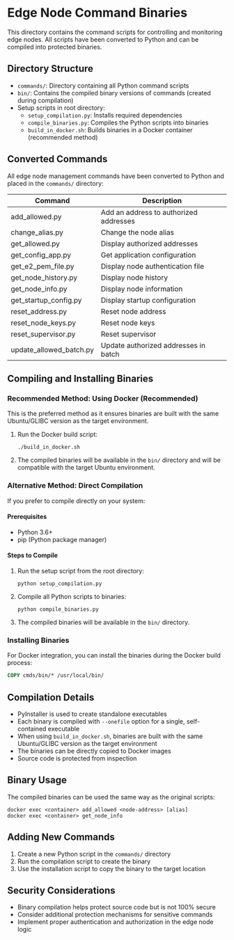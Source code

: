 # Edge Node Command Binaries

This directory contains the command scripts for controlling and monitoring edge nodes. All scripts have been converted to Python and can be compiled into protected binaries.

## Directory Structure

- `commands/`: Directory containing all Python command scripts
- `bin/`: Contains the compiled binary versions of commands (created during compilation)
- Setup scripts in root directory:
  - `setup_compilation.py`: Installs required dependencies
  - `compile_binaries.py`: Compiles the Python scripts into binaries
  - `build_in_docker.sh`: Builds binaries in a Docker container (recommended method)

## Converted Commands

All edge node management commands have been converted to Python and placed in the `commands/` directory:

| Command | Description |
|---------|-------------|
| add_allowed.py | Add an address to authorized addresses |
| change_alias.py | Change the node alias |
| get_allowed.py | Display authorized addresses |
| get_config_app.py | Get application configuration |
| get_e2_pem_file.py | Display node authentication file |
| get_node_history.py | Display node history |
| get_node_info.py | Display node information |
| get_startup_config.py | Display startup configuration |
| reset_address.py | Reset node address |
| reset_node_keys.py | Reset node keys |
| reset_supervisor.py | Reset supervisor |
| update_allowed_batch.py | Update authorized addresses in batch |

## Compiling and Installing Binaries

### Recommended Method: Using Docker (Recommended)

This is the preferred method as it ensures binaries are built with the same Ubuntu/GLIBC version as the target environment.

1. Run the Docker build script:
   ```
   ./build_in_docker.sh
   ```

2. The compiled binaries will be available in the `bin/` directory and will be compatible with the target Ubuntu environment.

### Alternative Method: Direct Compilation

If you prefer to compile directly on your system:

#### Prerequisites

- Python 3.6+
- pip (Python package manager)

#### Steps to Compile

1. Run the setup script from the root directory:
   ```
   python setup_compilation.py
   ```

2. Compile all Python scripts to binaries:
   ```
   python compile_binaries.py
   ```

3. The compiled binaries will be available in the `bin/` directory.

### Installing Binaries

For Docker integration, you can install the binaries during the Docker build process:

```dockerfile
COPY cmds/bin/* /usr/local/bin/
```

## Compilation Details

- PyInstaller is used to create standalone executables
- Each binary is compiled with `--onefile` option for a single, self-contained executable
- When using `build_in_docker.sh`, binaries are built with the same Ubuntu/GLIBC version as the target environment
- The binaries can be directly copied to Docker images
- Source code is protected from inspection

## Binary Usage

The compiled binaries can be used the same way as the original scripts:

```
docker exec <container> add_allowed <node-address> [alias]
docker exec <container> get_node_info
```

## Adding New Commands

1. Create a new Python script in the `commands/` directory
2. Run the compilation script to create the binary
3. Use the installation script to copy the binary to the target location

## Security Considerations

- Binary compilation helps protect source code but is not 100% secure
- Consider additional protection mechanisms for sensitive commands
- Implement proper authentication and authorization in the edge node logic 